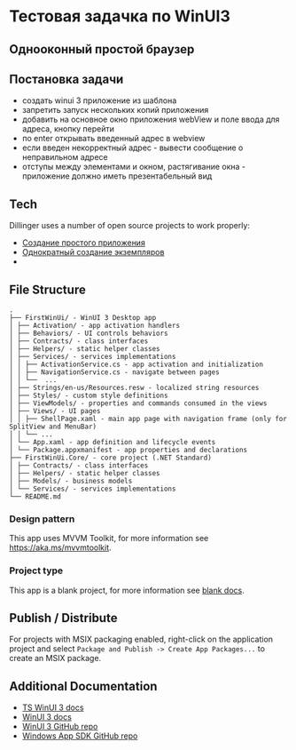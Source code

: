 ﻿

# Тестовая задачка по WinUI3
## Однооконный простой браузер 

## Постановка задачи

- создать winui 3 приложение из шаблона
- запретить запуск нескольких копий приложения
- добавить на основное окно приложения webView и поле ввода для адреса, кнопку перейти
- по enter открывать введенный адрес в webview
- если введен некорректный адрес - вывести сообщение о неправильном адресе
- отступы между элементами и окном, растягивание окна - приложение должно иметь презентабельный вид 


## Tech

Dillinger uses a number of open source projects to work properly:
 - [Создание простого приложения](https://docs.microsoft.com/ru-ru/windows/apps/winui/winui3/create-your-first-winui3-app)
 - [Однократный создание экземпляров](https://docs.microsoft.com/ru-RU/windows/apps/windows-app-sdk/migrate-to-windows-app-sdk/guides/applifecycle#single-instancing-in-main-or-wwinmain)
- 


## File Structure
```
.
├── FirstWinUi/ - WinUI 3 Desktop app
│ ├── Activation/ - app activation handlers
│ ├── Behaviors/ - UI controls behaviors
│ ├── Contracts/ - class interfaces
│ ├── Helpers/ - static helper classes
│ ├── Services/ - services implementations
│ │ ├── ActivationService.cs - app activation and initialization
│ │ ├── NavigationService.cs - navigate between pages
│ │ └──  ...
│ ├── Strings/en-us/Resources.resw - localized string resources
│ ├── Styles/ - custom style definitions
│ ├── ViewModels/ - properties and commands consumed in the views
│ ├── Views/ - UI pages
│ │ ├── ShellPage.xaml - main app page with navigation frame (only for SplitView and MenuBar)
│ │ └── ...
│ └── App.xaml - app definition and lifecycle events
│ └── Package.appxmanifest - app properties and declarations
├── FirstWinUi.Core/ - core project (.NET Standard)
│ ├── Contracts/ - class interfaces
│ ├── Helpers/ - static helper classes
│ ├── Models/ - business models
│ └── Services/ - services implementations
└── README.md
```

### Design pattern
This app uses MVVM Toolkit, for more information see https://aka.ms/mvvmtoolkit.

### Project type
This app is a blank project, for more information see [blank docs](https://github.com/microsoft/TemplateStudio/blob/main/docs/WinUI/projectTypes/blank.md).

## Publish / Distribute
For projects with MSIX packaging enabled, right-click on the application project and select `Package and Publish -> Create App Packages...` to create an MSIX package.

## Additional Documentation

- [TS WinUI 3 docs](https://github.com/microsoft/TemplateStudio/tree/main/docs/WinUI)
- [WinUI 3 docs](https://docs.microsoft.com/windows/apps/winui/winui3/)
- [WinUI 3 GitHub repo](https://github.com/microsoft/microsoft-ui-xaml)
- [Windows App SDK GitHub repo](https://github.com/microsoft/WindowsAppSDK)
